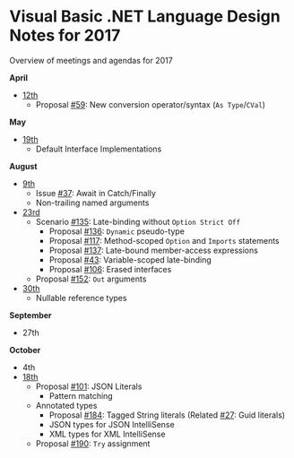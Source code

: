 # Visual Basic .NET Language Design Notes for 2017

Overview of meetings and agendas for 2017

**April**
* [12th](vbldm-notes-2017.04.12.md)
  * Proposal [#59](https://github.com/dotnet/vblang/issues/59): New conversion operator/syntax (`As Type`/`CVal`)

**May**
* [19th](vbldm-notes-2017.05.19.md)
  * Default Interface Implementations

**August**
* [9th](vbldm-notes-2017.08.09.md)
  * Issue [#37](https://github.com/dotnet/vblang/issues/37): Await in Catch/Finally
  * Non-trailing named arguments
* [23rd](vbldm-notes-2017.08.23.md)
  * Scenario [#135](https://github.com/dotnet/vblang/issues/135): Late-binding without `Option Strict Off`
    * Proposal [#136](https://github.com/dotnet/vblang/issues/136): `Dynamic` pseudo-type
    * Proposal [#117](https://github.com/dotnet/vblang/issues/117): Method-scoped `Option` and `Imports` statements
    * Proposal [#137](https://github.com/dotnet/vblang/issues/137): Late-bound member-access expressions
    * Proposal [#43](https://github.com/dotnet/vblang/issues/43): Variable-scoped late-binding
    * Proposal [#106](https://github.com/dotnet/vblang/issues/106): Erased interfaces
  * Proposal [#152](https://github.com/dotnet/vblang/issues/152): `Out` arguments
* [30th](vbldm-notes-2017.08.30.md)
  * Nullable reference types

**September**
* 27th

**October**
* 4th
* [18th](vbldm-notes-2017.10.18.md)
  * Proposal [#101](https://github.com/dotnet/vblang/issues/101): JSON Literals
    * Pattern matching
  * Annotated types
    * Proposal [#184](https://github.com/dotnet/vblang/issues/184): Tagged String literals (Related [#27](https://github.com/dotnet/vblang/issues/27): Guid literals)
    * JSON types for JSON IntelliSense
    * XML types for XML IntelliSense
  * Proposal [#190](https://github.com/dotnet/vblang/issues/190): `Try` assignment
